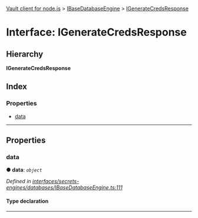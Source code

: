 [Vault client for node.js](../README.md) > [IBaseDatabaseEngine](../modules/ibasedatabaseengine.md) > [IGenerateCredsResponse](../interfaces/ibasedatabaseengine.igeneratecredsresponse.md)

# Interface: IGenerateCredsResponse

## Hierarchy

**IGenerateCredsResponse**

## Index

### Properties

* [data](ibasedatabaseengine.igeneratecredsresponse.md#data)

---

## Properties

<a id="data"></a>

###  data

**● data**: *`object`*

*Defined in [interfaces/secrets-engines/databases/IBaseDatabaseEngine.ts:111](https://github.com/theogravity/vault-tacular/blob/560d138/src/interfaces/secrets-engines/databases/IBaseDatabaseEngine.ts#L111)*

#### Type declaration

___

